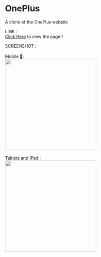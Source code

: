 # OnePlus
A clone of the OnePlus website

LINK :<br>
<a href="https://kabilesh-gs.github.io/OnePlus/">Click Here</a> to view the page!!<br>

SCREENSHOT :<br><br>
Mobile  📱: <br>
<img src="https://github.com/Kabilesh-GS/OnePlus/assets/115616421/596d9552-460a-41eb-a031-cb09c9f64f26" width="300"><br><br>
Tablets and IPad : <br>
<img src="https://github.com/Kabilesh-GS/OnePlus/assets/115616421/fee5052b-0052-4f04-9d78-ab664ffd01c4" width="300">
